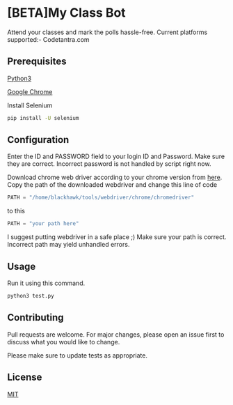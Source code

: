 # [BETA]My Class Bot

Attend your classes and mark the polls hassle-free. Current platforms supported:-
Codetantra.com

## Prerequisites

[Python3](https://www.python.org/downloads/)

[Google Chrome](https://www.google.com/intl/en_in/chrome/)

Install Selenium
```bash
pip install -U selenium
```

## Configuration

Enter the ID and PASSWORD field to your login ID and Password.
Make sure they are correct. 
Incorrect password is not handled by script right now.

Download chrome web driver according to your chrome version from [here](https://chromedriver.chromium.org/downloads).
Copy the path of the downloaded webdriver and change this line of code

```python
PATH = "/home/blackhawk/tools/webdriver/chrome/chromedriver"
```
to this 
```python
PATH = "your path here"
```

I suggest putting webdriver in a safe place ;)
Make sure your path is correct. Incorrect path may yield unhandled errors.

## Usage

Run it using this command.

```bash
python3 test.py
```

## Contributing
Pull requests are welcome. For major changes, please open an issue first to discuss what you would like to change.

Please make sure to update tests as appropriate.

## License
[MIT](https://github.com/mayankbist45/MyClassBot/blob/master/LICENSE.md)
